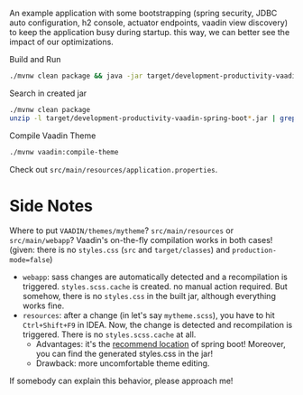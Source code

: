 An example application with some bootstrapping (spring security, JDBC auto configuration, h2 console, actuator endpoints, vaadin view discovery) to keep the application busy during startup. this way, we can better see the impact of our optimizations.

Build and Run

```bash
./mvnw clean package && java -jar target/development-productivity-vaadin-spring-boot*.jar
```

Search in created jar

```bash
./mvnw clean package
unzip -l target/development-productivity-vaadin-spring-boot*.jar | grep css 
```

Compile Vaadin Theme

```bash
./mvnw vaadin:compile-theme 
```

Check out `src/main/resources/application.properties`.

# Side Notes

Where to put `VAADIN/themes/mytheme`? `src/main/resources` or `src/main/webapp`? Vaadin's on-the-fly compilation works in both cases! (given: there is no `styles.css` (`src` and `target/classes`) and `production-mode=false`)

- `webapp`: sass changes are automatically detected and a recompilation is triggered. `styles.scss.cache` is created. no manual action required. But somehow, there is no `styles.css` in the built jar, although everything works fine.
- `resources`: after a change (in let's say `mytheme.scss`), you have to hit `Ctrl+Shift+F9` in IDEA. Now, the change is detected and recompilation is triggered. There is no `styles.scss.cache` at all.
  - Advantages: it's the [recommend location](https://docs.spring.io/spring-boot/docs/current/reference/html/boot-features-developing-web-applications.html#boot-features-spring-mvc-static-content) of spring boot! Moreover, you can find the generated styles.css in the jar!
  - Drawback: more uncomfortable theme editing.
  
If somebody can explain this behavior, please approach me!
